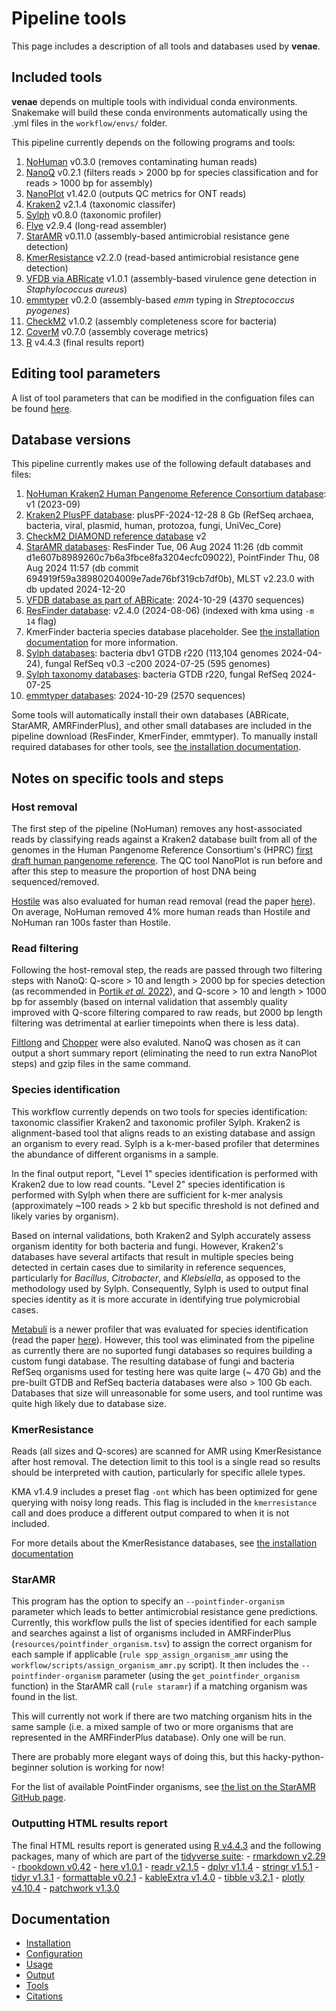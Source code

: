 # Pipeline tools 

This page includes a description of all tools and databases used by **venae**. 

## Included tools

**venae** depends on multiple tools with individual conda environments. Snakemake will build these conda environments automatically using the .yml files in the `workflow/envs/` folder. 

This pipeline currently depends on the following programs and tools:

1. [NoHuman](https://github.com/mbhall88/nohuman) v0.3.0 (removes contaminating human reads)
2. [NanoQ](https://github.com/esteinig/nanoq) v0.2.1 (filters reads > 2000 bp for species classification and for reads > 1000 bp for assembly)
3. [NanoPlot](https://github.com/wdecoster/NanoPlot) v1.42.0 (outputs QC metrics for ONT reads)
4. [Kraken2](https://github.com/DerrickWood/kraken2) v2.1.4 (taxonomic classifer)
5. [Sylph](https://github.com/bluenote-1577/sylph) v0.8.0 (taxonomic profiler)
6. [Flye](https://github.com/fenderglass/Flye) v2.9.4 (long-read assembler)
7. [StarAMR](https://github.com/phac-nml/staramr) v0.11.0 (assembly-based antimicrobial resistance gene detection)
8. [KmerResistance](https://bitbucket.org/genomicepidemiology/kmerresistance/src/master/) v2.2.0 (read-based antimicrobial resistance gene detection)
9. [VFDB via ABRicate](https://github.com/tseemann/abricate) v1.0.1 (assembly-based virulence gene detection in *Staphylococcus aureus*) 
10. [emmtyper](https://github.com/MDU-PHL/emmtyper) v0.2.0 (assembly-based *emm* typing in *Streptococcus pyogenes*) 
11. [CheckM2](https://github.com/chklovski/CheckM2) v1.0.2 (assembly completeness score for bacteria)
12. [CoverM](https://github.com/wwood/CoverM) v0.7.0 (assembly coverage metrics)
13. [R](https://www.r-project.org/) v4.4.3 (final results report)

## Editing tool parameters

A list of tool parameters that can be modified in the configuation files can be found [here](../config/README.md).

## Database versions 

This pipeline currently makes use of the following default databases and files:

1. [NoHuman Kraken2 Human Pangenome Reference Consortium database](https://zenodo.org/records/8339732): v1 (2023-09)
2. [Kraken2 PlusPF database](https://benlangmead.github.io/aws-indexes/k2): plusPF-2024-12-28 8 Gb (RefSeq archaea, bacteria, viral, plasmid, human, protozoa, fungi, UniVec_Core)
3. [CheckM2 DIAMOND reference database](https://zenodo.org/records/5571251) v2
4. [StarAMR databases](https://github.com/phac-nml/staramr?tab=readme-ov-file#database-info-1): ResFinder Tue, 06 Aug 2024 11:26 (db commit d1e607b8989260c7b6a3fbce8fa3204ecfc09022), PointFinder Thu, 08 Aug 2024 11:57 (db commit 694919f59a38980204009e7ade76bf319cb7df0b), MLST v2.23.0 with db updated 2024-12-20
5. [VFDB database as part of ABRicate](https://github.com/tseemann/abricate?tab=readme-ov-file#databases): 2024-10-29 (4370 sequences) 
6. [ResFinder database](https://bitbucket.org/genomicepidemiology/resfinder_db/src/master/): v2.4.0 (2024-08-06) (indexed with kma using `-m 14` flag)
7. KmerFinder bacteria species database placeholder. See [the installation documentation](installation.md#kmerresistance) for more information. 
8. [Sylph databases](https://github.com/bluenote-1577/sylph/wiki/Pre%E2%80%90built-databases): bacteria dbv1 GTDB r220 (113,104 genomes 2024-04-24), fungal RefSeq v0.3 -c200 2024-07-25 (595 genomes)
9. [Sylph taxonomy databases](https://github.com/bluenote-1577/sylph-tax): bacteria GTDB r220, fungal RefSeq 2024-07-25
10. [emmtyper databases](https://ftp.cdc.gov/pub/infectious_diseases/biotech/tsemm/): 2024-10-29 (2570 sequences)

Some tools will automatically install their own databases (ABRicate, StarAMR, AMRFinderPlus), and other small databases are included in the pipeline download (ResFinder, KmerFinder, emmtyper). To manually install required databases for other tools, see [the installation documentation](installation.md#database-installation).

## Notes on specific tools and steps

### Host removal 

The first step of the pipeline (NoHuman) removes any host-associated reads by classifying reads against a Kraken2 database built from all of the genomes in the Human Pangenome Reference Consortium's (HPRC) [first draft human pangenome reference](https://www.nature.com/articles/s41586-023-05896-x). The QC tool NanoPlot is run before and after this step to measure the proportion of host DNA being sequenced/removed. 

[Hostile](https://github.com/bede/hostile) was also evaluated for human read removal (read the paper [here](https://doi.org/10.1093/bioinformatics/btad728)). On average, NoHuman removed 4% more human reads than Hostile and NoHuman ran 100s faster than Hostile. 

### Read filtering

Following the host-removal step, the reads are passed through two filtering steps with NanoQ: Q-score > 10 and length > 2000 bp for species detection (as recommended in [Portik *et al.* 2022](https://doi.org/10.1186/s12859-022-05103-0)), and Q-score > 10 and length > 1000 bp for assembly (based on internal validation that assembly quality improved with Q-score filtering compared to raw reads, but 2000 bp length filtering was detrimental at earlier timepoints when there is less data). 

[Filtlong](https://github.com/rrwick/Filtlong) and [Chopper](https://github.com/wdecoster/chopper) were also evaluted. NanoQ was chosen as it can output a short summary report (eliminating the need to run extra NanoPlot steps) and gzip files in the same command. 

### Species identification

This workflow currently depends on two tools for species identification: taxonomic classifier Kraken2 and taxonomic profiler Sylph. Kraken2 is alignment-based tool that aligns reads to an existing database and assign an organism to every read. Sylph is a k-mer-based profiler that determines the abundance of different organisms in a sample. 

In the final output report, "Level 1" species identification is performed with Kraken2 due to low read counts. "Level 2" species identification is performed with Sylph when there are sufficient for k-mer analysis (approximately ~100 reads > 2 kb but specific threshold is not defined and likely varies by organism). 

Based on internal validations, both Kraken2 and Sylph accurately assess organism identity for both bacteria and fungi. However, Kraken2's databases have several artifacts that result in multiple species being detected in certain cases due to similarity in reference sequences, particularly for *Bacillus*, *Citrobacter*, and *Klebsiella*, as opposed to the methodology used by Sylph. Consequently, Sylph is used to output final species identity as it is more accurate in identifying true polymicrobial cases. 

[Metabuli](https://github.com/steineggerlab/Metabuli) is a newer profiler that was evaluated for species identification (read the paper [here](https://doi.org/10.1038/s41592-024-02273-y)). However, this tool was eliminated from the pipeline as currently there are no suported fungi databases so requires building a custom fungi database. The resulting database of fungi and bacteria RefSeq organisms used for testing here was quite large (~ 470 Gb) and the pre-built GTDB and RefSeq bacteria databases were also > 100 Gb each. Databases that size will unreasonable for some users, and tool runtime was quite high likely due to database size.

### KmerResistance

Reads (all sizes and Q-scores) are scanned for AMR using KmerResistance after host removal. The detection limit to this tool is a single read so results should be interpreted with caution, particularly for specific allele types. 

KMA v1.4.9 includes a preset flag `-ont` which has been optimized for gene querying with noisy long reads. This flag is included in the `kmerresistance` call and does produce a different output compared to when it is not included. 

For more details about the KmerResistance databases, see [the installation documentation](installation.md#kmerresistance)

### StarAMR

This program has the option to specify an `--pointfinder-organism` parameter which leads to better antimicrobial resistance gene predictions. Currently, this workflow pulls the list of species identified for each sample and searches against a list of organisms included in AMRFinderPlus (`resources/pointfinder_organism.tsv`) to assign the correct organism for each sample if applicable (`rule spp_assign_organism_amr` using the `workflow/scripts/assign_organism_amr.py` script). It then includes the `--pointfinder-organism` parameter (using the `get_pointfinder_organism` function) in the StarAMR call (`rule staramr`) if a matching organism was found in the list. 

This will currently not work if there are two matching organism hits in the same sample (i.e. a mixed sample of two or more organisms that are represented in the AMRFinderPlus database). Only one will be run. 

There are probably more elegant ways of doing this, but this hacky-python-beginner solution is working for now!

For the list of available PointFinder organisms, see [the list on the StarAMR GitHub page](https://github.com/phac-nml/staramr?tab=readme-ov-file#caveats). 

### Outputting HTML results report

The final HTML results report is generated using [R v4.4.3](https://www.R-project.org/) and the following packages, many of which are part of the [tidyverse suite](https://tidyverse.tidyverse.org/articles/paper.html): 
    - [rmarkdown v2.29](https://rmarkdown.rstudio.com/)
    - [rbookdown v0.42](https://bookdown.org/)
    - [here v1.0.1](https://here.r-lib.org/)
    - [readr v2.1.5](https://readr.tidyverse.org/)
    - [dplyr v1.1.4](https://dplyr.tidyverse.org/)
    - [stringr v1.5.1](https://stringr.tidyverse.org/)
    - [tidyr v1.3.1](https://tidyr.tidyverse.org/)
    - [formattable v0.2.1](https://cran.r-project.org/web/packages/formattable/index.html)
    - [kableExtra v1.4.0](https://haozhu233.github.io/kableExtra/)
    - [tibble v3.2.1](https://tibble.tidyverse.org/)
    - [plotly v4.10.4](https://plotly.com/r/)
    - [patchwork v1.3.0](https://patchwork.data-imaginist.com/)

## Documentation

- [Installation](installation.md)
- [Configuration](../config/README.md)
- [Usage](usage.md)
- [Output](output.md)
- [Tools](tools.md)
- [Citations](../CITATIONS.md)
